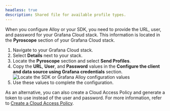 ```yaml
---
headless: true
description: Shared file for available profile types.
---
```


[//]: # 'This file where to locate the username, password, and URL in Cloud Profiles.'
[//]: # 'This shared file is included in these locations:'
[//]: # '/website/docs/grafana-cloud/monitor-applications/profiles/send-profile-data.md'
[//]: #
[//]: #
[//]: # 'If you make changes to this file, verify that the meaning and content are not changed in any place where the file is included.'
[//]: # 'Any links should be fully qualified and not relative: /docs/grafana/ instead of ../grafana/.'

<!-- Locate your stack's URL, user, and password -->

When you configure Alloy or your SDK, you need to provide the URL, user, and password for your Grafana Cloud stack.
This information is located in the **Pyroscope** section of your Grafana Cloud stack.

1. Navigate to your Grafana Cloud stack.
1. Select **Details** next to your stack.
1. Locate the **Pyroscope** section and select **Send Profiles**.
1. Copy the **URL**, **User**, and **Password** values in the **Configure the client and data source using Grafana credentials** section.
   ![Locate the SDK or Grafana Alloy configuration values](/media/docs/pyroscope/cloud-profiles-url-user-password.png)
1. Use these values to complete the configuration.

As an alternative, you can also create a Cloud Access Policy and generate a token to use instead of the user and password.
For more information, refer to [Create a Cloud Access Policy](https://grafana.com/docs/grafana-cloud/security-and-account-management/authentication-and-permissions/access-policies/create-access-policies/).